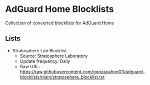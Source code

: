 # AdGuard Home Blocklists

Collection of converted blocklists for AdGuard Home

## Lists
- Stratosphere Lab Blacklist
  - Source: Stratosphere Laboratory
  - Update frequency: Daily
  - Raw URL: https://raw.githubusercontent.com/gonzayahoo03/adguard-blocklists/main/stratosphere_blocklist.txt
